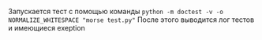 Запускается тест с помощью команды ```python -m doctest -v -o NORMALIZE_WHITESPACE "morse test.py"```
После этого выводится лог тестов и имеющиеся exeption
